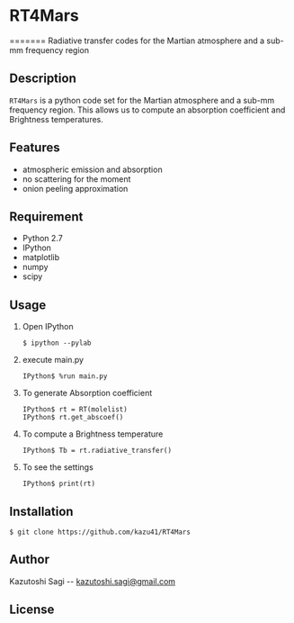 # RT4Mars

=======
Radiative transfer codes for the Martian atmosphere and a sub-mm frequency region

## Description
`RT4Mars` is a python code set for the Martian atmosphere and a sub-mm frequency region. This allows us to compute an absorption coefficient and Brightness temperatures.

## Features

- atmospheric emission and absorption
- no scattering for the moment
- onion peeling approximation

## Requirement

- Python 2.7
- IPython
- matplotlib
- numpy
- scipy

## Usage

1. Open IPython
    ```console
    $ ipython --pylab
    ```

2. execute main.py
    ```console
    IPython$ %run main.py
    ```

3. To generate Absorption coefficient
    ```console
    IPython$ rt = RT(molelist)
    IPython$ rt.get_abscoef()
    ```

4. To compute a Brightness temperature
    ```console
    IPython$ Tb = rt.radiative_transfer()
    ```

5. To see the settings
    ```console
    IPython$ print(rt)
    ```

## Installation

    $ git clone https://github.com/kazu41/RT4Mars

## Author

Kazutoshi Sagi -- kazutoshi.sagi@gmail.com

## License

